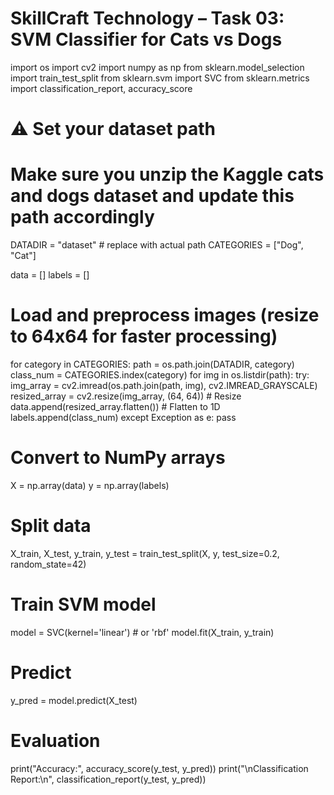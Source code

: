 # SkillCraft Technology – Task 03: SVM Classifier for Cats vs Dogs

import os
import cv2
import numpy as np
from sklearn.model_selection import train_test_split
from sklearn.svm import SVC
from sklearn.metrics import classification_report, accuracy_score

# ⚠️ Set your dataset path
# Make sure you unzip the Kaggle cats and dogs dataset and update this path accordingly
DATADIR = "dataset"  # replace with actual path
CATEGORIES = ["Dog", "Cat"]

data = []
labels = []

# Load and preprocess images (resize to 64x64 for faster processing)
for category in CATEGORIES:
    path = os.path.join(DATADIR, category)
    class_num = CATEGORIES.index(category)
    for img in os.listdir(path):
        try:
            img_array = cv2.imread(os.path.join(path, img), cv2.IMREAD_GRAYSCALE)
            resized_array = cv2.resize(img_array, (64, 64))  # Resize
            data.append(resized_array.flatten())  # Flatten to 1D
            labels.append(class_num)
        except Exception as e:
            pass

# Convert to NumPy arrays
X = np.array(data)
y = np.array(labels)

# Split data
X_train, X_test, y_train, y_test = train_test_split(X, y, test_size=0.2, random_state=42)

# Train SVM model
model = SVC(kernel='linear')  # or 'rbf'
model.fit(X_train, y_train)

# Predict
y_pred = model.predict(X_test)

# Evaluation
print("Accuracy:", accuracy_score(y_test, y_pred))
print("\nClassification Report:\n", classification_report(y_test, y_pred))

